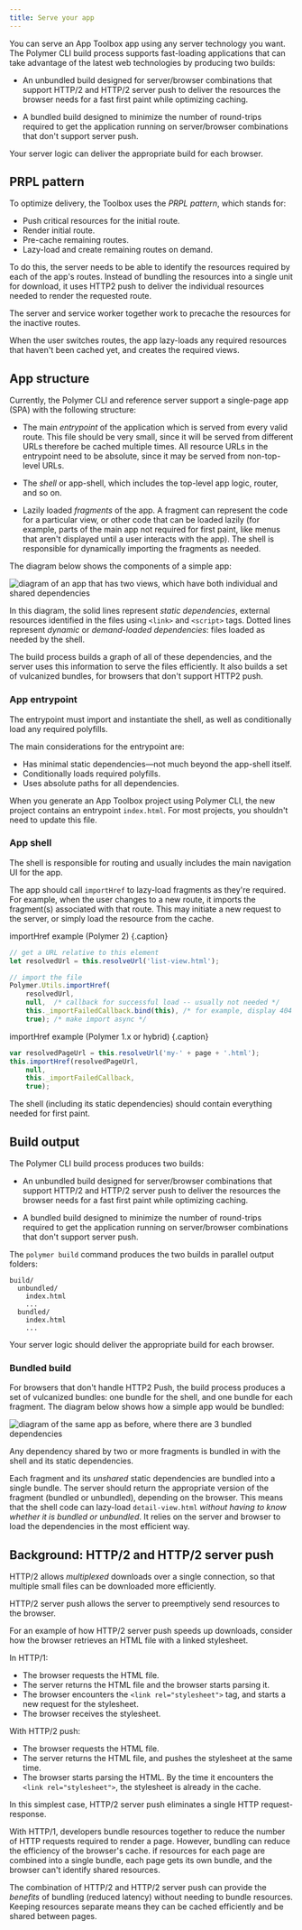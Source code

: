 ```yaml
---
title: Serve your app
---
```


<!-- toc -->

You can  serve an App Toolbox app using any server technology you want. The Polymer CLI build
process supports fast-loading applications that can take advantage of the latest web technologies by
producing two builds:

-   An unbundled build designed for server/browser combinations that support HTTP/2 and
    HTTP/2 server push to deliver the resources the browser needs for a fast first paint while
    optimizing caching.

-   A bundled build designed to minimize the number of round-trips required to get the application
	running on server/browser combinations that don't support server push.

Your server logic can deliver the appropriate build for each browser.

## PRPL pattern

To optimize delivery, the Toolbox uses the _PRPL pattern_, which
stands for:

*  Push critical resources for the initial route.
*  Render initial route.
*  Pre-cache remaining routes.
*  Lazy-load and create remaining routes on demand.

To do this, the server needs to be able to identify the resources required by each of the app's
routes. Instead of bundling the resources into a single unit for download, it uses HTTP2 push to
deliver the individual resources needed to render the requested route.

The server and service worker together work to precache the resources for the inactive routes.

When the user switches routes, the app lazy-loads any required resources that haven't been cached
yet, and creates the required views.

## App structure

Currently, the Polymer CLI and reference server support a single-page app (SPA) with the
following structure:

-   The main _entrypoint_ of the application which is served from every valid route. This
    file should be very small, since it will be served from different URLs therefore be cached
    multiple times. All resource URLs in the entrypoint need to be absolute, since it may be served
    from non-top-level URLs.

-   The _shell_ or app-shell, which includes the top-level app logic, router, and so on.

-   Lazily loaded _fragments_ of the app. A fragment can represent the code for a particular
    view, or other code that can be loaded lazily (for example, parts of the main app not required
    for first paint, like menus that aren't displayed until a user interacts with the app). The
    shell is responsible for dynamically importing the fragments as needed.

The diagram below shows the components of a simple app:

![diagram of an app that has two views, which have both individual and shared dependencies](/images/1.0/toolbox/app-build-components.png)

In this diagram, the solid lines represent _static dependencies_, external resources identified
in the files using `<link>` and `<script>` tags. Dotted lines represent _dynamic_ or _demand-loaded
dependencies_: files loaded as needed by the shell.

The build process builds a graph of all of these dependencies, and the server uses this information
to serve the files efficiently. It also builds a set of vulcanized bundles, for browsers that don't
support HTTP2 push.

### App entrypoint

The entrypoint must import and instantiate the shell, as well as conditionally load any
required polyfills.

The main considerations for the entrypoint are:

-   Has minimal static dependencies—not much beyond the app-shell itself.
-   Conditionally loads required polyfills.
-   Uses absolute paths for all dependencies.

When you generate an App Toolbox project using Polymer CLI, the new project contains an entrypoint
`index.html`. For most projects, you shouldn't need to update this file.

### App shell

The shell is responsible for routing and usually includes the main navigation UI for the app.

The app should call `importHref` to lazy-load fragments as they're required. For example, when the
user changes to a new route, it imports the fragment(s) associated with that route. This may
initiate a new request to the server, or simply load the resource from the cache.

importHref example (Polymer 2) {.caption}

```js
// get a URL relative to this element
let resolvedUrl = this.resolveUrl('list-view.html');

// import the file
Polymer.Utils.importHref(
    resolvedUrl,
    null,  /* callback for successful load -- usually not needed */
    this._importFailedCallback.bind(this), /* for example, display 404 page */
    true); /* make import async */
```

importHref example (Polymer 1.x or hybrid) {.caption}

```js
var resolvedPageUrl = this.resolveUrl('my-' + page + '.html');
this.importHref(resolvedPageUrl,
    null,
    this._importFailedCallback,
    true);
```

The shell (including its static dependencies) should contain everything needed for first paint.

## Build output

The Polymer CLI build process produces two builds:

-   An unbundled build designed for server/browser combinations that support HTTP/2 and
    HTTP/2 server push to deliver the resources the browser needs for a fast first paint while
    optimizing caching.

-   A bundled build designed to minimize the number of round-trips required to get the application
	running on server/browser combinations that don't support server push.

The `polymer build` command produces the two builds in parallel output folders:

	build/
	  unbundled/
	    index.html
	    ...
	  bundled/
	    index.html
	    ...

Your server logic should deliver the appropriate build for each browser.

### Bundled build

For browsers that don't handle HTTP2 Push, the build process produces a set of vulcanized bundles:
one bundle for the shell, and one bundle for each fragment. The diagram below shows how a simple
app would be bundled:

![diagram of the same app as before, where there are 3 bundled dependencies](/images/1.0/toolbox/app-build-bundles.png)

Any dependency shared by two or more fragments is bundled in with the shell and its static
dependencies.

Each fragment and its _unshared_ static dependencies are bundled into a single bundle. The server
should return the appropriate version of the fragment (bundled or unbundled), depending on the browser.
This means that the shell code can lazy-load `detail-view.html` _without having to know whether
it is bundled or unbundled_. It relies on the server and browser to load the dependencies in the
most efficient way.


## Background: HTTP/2 and HTTP/2 server push

HTTP/2 allows _multiplexed_ downloads over a single connection, so that multiple small files can be
downloaded more efficiently.

HTTP/2 server push allows the server to preemptively send resources to the browser.

For an example of how HTTP/2 server push speeds up downloads, consider how the browser retrieves an
HTML file with a linked stylesheet.

In HTTP/1:
*   The browser requests the HTML file.
*   The server returns the HTML file and the browser starts parsing it.
*   The browser encounters the `<link rel="stylesheet">` tag, and starts a new request for the
    stylesheet.
*   The browser receives the stylesheet.

With HTTP/2 push:
*   The browser requests the HTML file.
*   The server returns the HTML file, and pushes the stylesheet at the same time.
*   The browser starts parsing the HTML. By the time it encounters the `<link rel="stylesheet">`,
the stylesheet is already in the cache.

In this simplest case, HTTP/2 server push eliminates a single HTTP request-response.

With HTTP/1, developers bundle resources together to reduce the number of HTTP requests required to
render a page. However, bundling can reduce the efficiency of the browser's cache. if resources for
each page are combined into a single bundle, each page gets its own bundle, and the browser can't
identify shared resources.

The combination of HTTP/2 and HTTP/2 server push can provide the _benefits_ of bundling (reduced
latency) without needing to bundle resources. Keeping resources separate means they can be cached
efficiently and be shared between pages.
